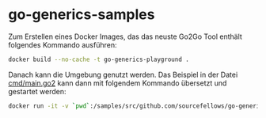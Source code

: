 # go-generics-samples

Zum Erstellen eines Docker Images, das das neuste Go2Go Tool enthält folgendes Kommando ausführen:

```bash
docker build --no-cache -t go-generics-playground .
```

Danach kann die Umgebung genutzt werden.
Das Beispiel in der Datei [cmd/main.go2](cmd/main.go2) kann dann mit folgendem Kommando übersetzt und gestartet werden:

```bash
docker run -it -v `pwd`:/samples/src/github.com/sourcefellows/go-generics-samples/ go-generics-playground /bin/bash -c 'go tool go2go run cmd/main.go2'
```